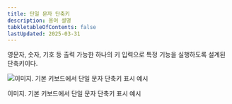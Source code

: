 ```yaml
---
title: 단일 문자 단축키
description: 용어 설명
tabkletableOfContents: false
lastUpdated: 2025-03-31
---
```


영문자, 숫자, 기호 등 출력 가능한 하나의 키 입력으로 특정 기능을 실행하도록 설계된 단축키이다.

![이미지. 기본 키보드에서 단일 문자 단축키 표시 예시](/images/image142.jpg)

이미지. 기본 키보드에서 단일 문자 단축키 표시 예시